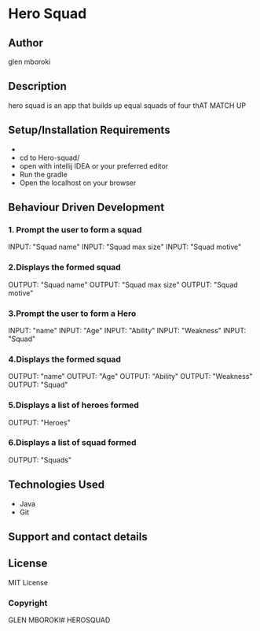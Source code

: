 # Hero Squad
## Author
glen mboroki

## Description
hero squad is an app that builds up equal squads of four thAT MATCH UP
## Setup/Installation Requirements
*
* cd to Hero-squad/
* open with intellij IDEA or your preferred editor
* Run the gradle
* Open the localhost on your browser
## Behaviour Driven Development
### 1. Prompt the user to form a squad
INPUT: "Squad name"
INPUT: "Squad max size"
INPUT: "Squad motive"
### 2.Displays the formed squad
OUTPUT: "Squad name"
OUTPUT: "Squad max size"
OUTPUT: "Squad motive"
### 3.Prompt the user to form a Hero
INPUT: "name"
INPUT: "Age"
INPUT: "Ability"
INPUT: "Weakness"
INPUT: "Squad"
### 4.Displays the formed squad
OUTPUT: "name"
OUTPUT: "Age"
OUTPUT: "Ability"
OUTPUT: "Weakness"
OUTPUT: "Squad"
### 5.Displays a list of heroes formed
OUTPUT: "Heroes"
### 6.Displays a list of squad formed
OUTPUT: "Squads"
## Technologies Used
* Java
* Git

## Support and contact details


## License
MIT License

### Copyright 
GLEN MBOROKI# HEROSQUAD
